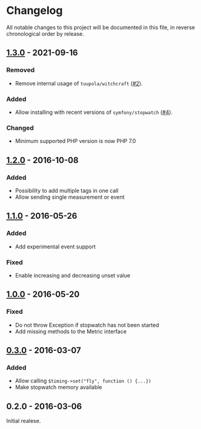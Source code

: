 # Changelog

All notable changes to this project will be documented in this file, in reverse chronological order by release.

## [1.3.0](https://github.com/tuupola/instrument/compare/1.2.0...1.3.0) - 2021-09-16
### Removed
- Remove internal usage of `tuupola/witchcraft` ([#2](https://github.com/tuupola/instrument/pull/2)).

### Added
- Allow installing with recent versions of `symfony/stopwatch`  ([#4](https://github.com/tuupola/instrument/pull/4)).
### Changed
- Minimum supported PHP version is now PHP 7.0

## [1.2.0](https://github.com/tuupola/instrument/compare/1.1.0...1.2.0) - 2016-10-08
### Added
- Possibility to add multiple tags in one call
- Allow sending single measurement or event

## [1.1.0](https://github.com/tuupola/instrument/compare/1.0.0...1.1.0) - 2016-05-26
### Added
-  Add experimental event support

### Fixed
- Enable increasing and decreasing unset value

## [1.0.0](https://github.com/tuupola/instrument/compare/0.3.0...1.0.0) - 2016-05-20
### Fixed

- Do not throw Exception if stopwatch has not been started
- Add missing methods to the Metric interface

## [0.3.0](https://github.com/tuupola/instrument/compare/0.2.0...0.3.0) - 2016-03-07
### Added

- Allow calling `$timing->set("fly", function () {...})`
- Make stopwatch memory available

## 0.2.0 - 2016-03-06

Initial realese.
